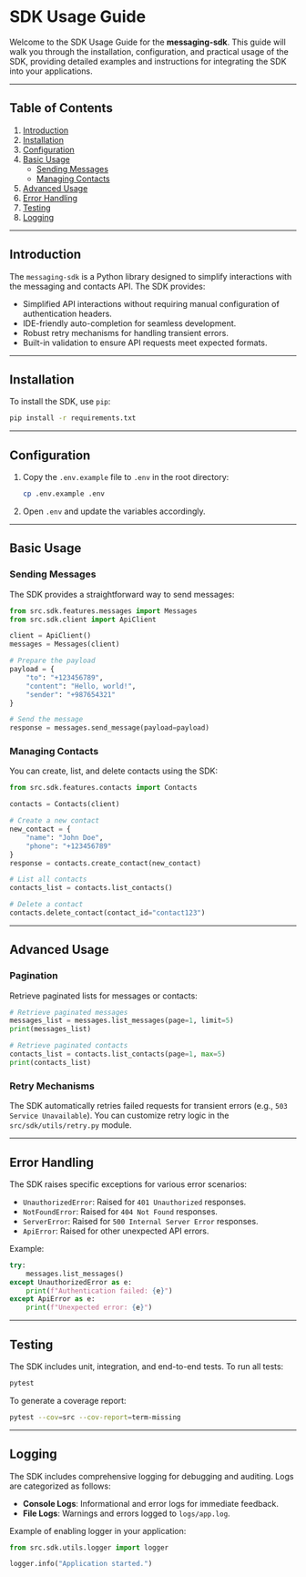 # SDK Usage Guide

Welcome to the SDK Usage Guide for the **messaging-sdk**. This guide will walk you through the installation, configuration, and practical usage of the SDK, providing detailed examples and instructions for integrating the SDK into your applications.

---

## Table of Contents

1. [Introduction](#introduction)
2. [Installation](#installation)
3. [Configuration](#configuration)
4. [Basic Usage](#basic-usage)
    - [Sending Messages](#sending-messages)
    - [Managing Contacts](#managing-contacts)
5. [Advanced Usage](#advanced-usage)
6. [Error Handling](#error-handling)
7. [Testing](#testing)
8. [Logging](#logging)

---

## Introduction

The `messaging-sdk` is a Python library designed to simplify interactions with the messaging and contacts API. The SDK provides:

- Simplified API interactions without requiring manual configuration of authentication headers.
- IDE-friendly auto-completion for seamless development.
- Robust retry mechanisms for handling transient errors.
- Built-in validation to ensure API requests meet expected formats.

---

## Installation

To install the SDK, use `pip`:

```bash
pip install -r requirements.txt
```

---

## Configuration

1. Copy the `.env.example` file to `.env` in the root directory:

    ```bash
    cp .env.example .env
    ```

2. Open `.env` and update the variables accordingly.

---

## Basic Usage

### Sending Messages

The SDK provides a straightforward way to send messages:

```python
from src.sdk.features.messages import Messages
from src.sdk.client import ApiClient

client = ApiClient()
messages = Messages(client)

# Prepare the payload
payload = {
    "to": "+123456789",
    "content": "Hello, world!",
    "sender": "+987654321"
}

# Send the message
response = messages.send_message(payload=payload)
```

### Managing Contacts

You can create, list, and delete contacts using the SDK:

```python
from src.sdk.features.contacts import Contacts

contacts = Contacts(client)

# Create a new contact
new_contact = {
    "name": "John Doe",
    "phone": "+123456789"
}
response = contacts.create_contact(new_contact)

# List all contacts
contacts_list = contacts.list_contacts()

# Delete a contact
contacts.delete_contact(contact_id="contact123")
```

---

## Advanced Usage

### Pagination

Retrieve paginated lists for messages or contacts:

```python
# Retrieve paginated messages
messages_list = messages.list_messages(page=1, limit=5)
print(messages_list)

# Retrieve paginated contacts
contacts_list = contacts.list_contacts(page=1, max=5)
print(contacts_list)
```

### Retry Mechanisms

The SDK automatically retries failed requests for transient errors (e.g., `503 Service Unavailable`). You can customize retry logic in the `src/sdk/utils/retry.py` module.

---

## Error Handling

The SDK raises specific exceptions for various error scenarios:

- `UnauthorizedError`: Raised for `401 Unauthorized` responses.
- `NotFoundError`: Raised for `404 Not Found` responses.
- `ServerError`: Raised for `500 Internal Server Error` responses.
- `ApiError`: Raised for other unexpected API errors.

Example:

```python
try:
    messages.list_messages()
except UnauthorizedError as e:
    print(f"Authentication failed: {e}")
except ApiError as e:
    print(f"Unexpected error: {e}")
```

---

## Testing

The SDK includes unit, integration, and end-to-end tests. To run all tests:

```bash
pytest
```

To generate a coverage report:

```bash
pytest --cov=src --cov-report=term-missing
```

---

## Logging

The SDK includes comprehensive logging for debugging and auditing. Logs are categorized as follows:

- **Console Logs**: Informational and error logs for immediate feedback.
- **File Logs**: Warnings and errors logged to `logs/app.log`.

Example of enabling logger in your application:

```python
from src.sdk.utils.logger import logger

logger.info("Application started.")
```

